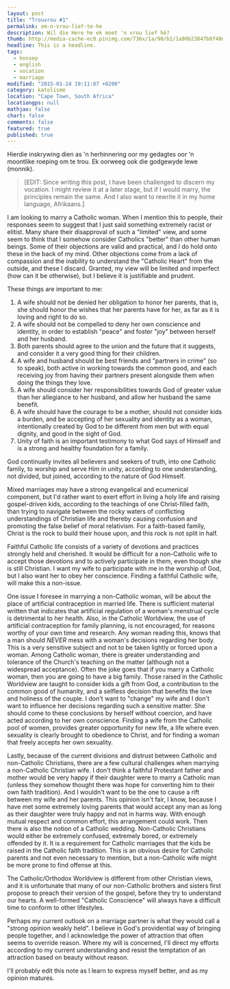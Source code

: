 ```yaml
---
layout: post
title: "Trouvrou #1"
permalink: om-n-vrou-lief-te-he
description: Wil die Here he ek moet 'n vrou lief hê?
thumb: http://media-cache-ec0.pinimg.com/736x/1a/90/b2/1a90b23847b0f40d10601a18687b7df7.jpg
headline: This is a headline.
tags:
  - konsep
  - english
  - vocation
  - marriage
modified: "2015-01-24 19:11:07 +0200"
category: katolisme
location: "Cape Town, South Africa"
locationgps: null
mathjax: false
chart: false
comments: false
featured: true
published: true
---
```


Hierdie inskrywing dien as 'n herhinnering oor my gedagtes oor 'n moontlike roeping om te trou. Ek oorweeg ook die godgewyde lewe (monnik).

> [EDIT: Since writing this post, I have been challenged to discern my vocation. I might review it at a later stage, but if I would marry, the principles remain the same. And I also want to rewrite it in my home language, Afrikaans.]
 
I am looking to marry a Catholic woman. When I mention this to people, their responses seem to suggest that I just said something extremely racist or elitist. Many share their disapproval of such a "limited" view, and some seem to think that I somehow consider Catholics "better" than other human beings. Some of their objections are valid and practical, and I do hold onto these in the back of my mind. Other objections come from a lack of compassion and the inability to understand the "Catholic Heart" from the outside, and these I discard. Granted, my view will be limited and imperfect (how can it be otherwise), but I believe it is justifiable and prudent.
 
These things are important to me:

1. A wife should not be denied her obligation to honor her parents, that is, she should honor the wishes that her parents have for her, as far as it is loving and right to do so.
1. A wife should not be compelled to deny her own conscience and identity, in order to establish "peace" and foster "joy" between herself and her husband. 
1. Both parents should agree to the union and the future that it suggests, and consider it a very good thing for their children.
1. A wife and husband should be best friends and "partners in crime" (so to speak), both active in working towards the common good, and each receiving joy from having their partners present alongside them when doing the things they love.
1. A wife should consider her responsibilities towards God of greater value than her allegiance to her husband, and allow her husband the same benefit.
1. A wife should have the courage to be a mother, should not consider kids a burden, and be accepting of her sexuality and identity as a woman, intentionally created by God to be different from men but with equal dignity, and good in the sight of God.
1. Unity of faith is an important testimony to what God says of Himself and is a strong and healthy foundation for a family.
 
God continually invites all believers and seekers of truth, into one Catholic family, to worship and serve Him in unity, according to one understanding, not divided, but joined, according to the nature of God Himself. 
 
Mixed marriages may have a strong evangelical and ecumenical component, but I'd rather want to exert effort in living a holy life and raising gospel-driven kids, according to the teachings of one Christ-filled faith, than trying to navigate between the rocky waters of conflicting understandings of Christian life and thereby causing confusion and promoting the false belief of moral relativism. For a faith-based family, Christ is the rock to build their house upon, and this rock is not split in half.
 
Faithful Catholic life consists of a variety of devotions and practices strongly held and cherished. It would be difficult for a non-Catholic wife to accept those devotions and to actively participate in them, even though she is still Christian. I want my wife to participate with me in the worship of God, but I also want her to obey her conscience. Finding a faithful Catholic wife, will make this a non-issue.
 
One issue I foresee in marrying a non-Catholic woman, will be about the place of artificial contraception in married life. There is sufficient material written that indicates that artificial regulation of a woman's menstrual cycle is detrimental to her health. Also, in the Catholic Worldview, the use of artificial contraception for family planning, is not encouraged, for reasons worthy of your own time and research. Any woman reading this, knows that a man should *NEVER* mess with a woman's decisions regarding her body. This is a very sensitive subject and not to be taken lightly or forced upon a woman. Among Catholic woman, there is greater understanding and tolerance of the Church's teaching on the matter (although not a widespread acceptance). Often the joke goes that if you marry a Catholic woman, then you are going to have a big family. Those raised in the Catholic Worldview are taught to consider kids a gift from God, a contribution to the common good of humanity, and a selfless decision that benefits the love and holiness of the couple. I don't want to "change" my wife and I don't want to influence her decisions regarding such a sensitive matter. She should come to these conclusions by herself without coercion, and have acted according to her own conscience. Finding a wife from the Catholic pool of women, provides greater opportunity for new life, a life where even sexuality is clearly brought to obedience to Christ, and for finding a woman that freely accepts her own sexuality.
 
Lastly, because of the current divisions and distrust between Catholic and non-Catholic Christians, there are a few cultural challenges when marrying a non-Catholic Christian wife. I don't think a faithful Protestant father and mother would be very happy if their daughter were to marry a Catholic man (unless they somehow thought there was hope for converting him to their own faith tradition). And I wouldn't want to be the one to cause a rift between my wife and her parents. This opinion isn't fair, I know, because I have met some extremely loving parents that would accept any man as long as their daughter were truly happy and not in harms way. With enough mutual respect and common effort, this arrangement could work. Then there is also the notion of a Catholic wedding. Non-Catholic Christians would either be extremely confused, extremely bored, or extremely offended by it. It is a requirement for Catholic marriages that the kids be raised in the Catholic faith tradition. This is an obvious desire for Catholic parents and not even necessary to mention, but a non-Catholic wife might be more prone to find offense at this.
 
The Catholic/Orthodox Worldview is different from other Christian views, and it is unfortunate that many of our non-Catholic brothers and sisters first propose to preach their version of the gospel, before they try to understand our hearts. A well-formed "Catholic Conscience" will always have a difficult time to conform to other lifestyles.
 
Perhaps my current outlook on a marriage partner is what they would call a "strong opinion weakly held". I believe in God's providential way of bringing people together, and I acknowledge the power of attraction that often seems to override reason. Where my will is concerned, I'll direct my efforts according to my current understanding and resist the temptation of an attraction based on beauty without reason.
 
I'll probably edit this note as I learn to express myself better, and as my opinion matures.